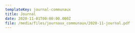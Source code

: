 ```yaml
---
templateKey: journal-communaux
title: Journal
date: 2020-11-01T00:00:00.000Z
file: /media/files/journaux_communaux/2020-11-journal.pdf
---
```

